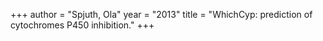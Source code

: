 +++
author = "Spjuth, Ola"
year = "2013"
title = "WhichCyp: prediction of cytochromes P450 inhibition."
+++

